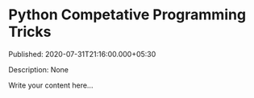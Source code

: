 # Python Competative Programming Tricks 

Published: 2020-07-31T21:16:00.000+05:30

Description: None

Write your content here...